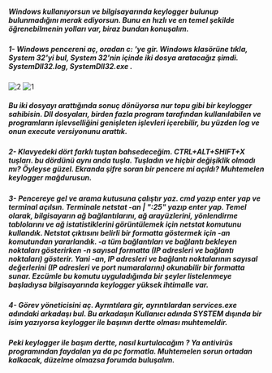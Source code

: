 ##### Windows kullanıyorsun ve bilgisayarında keylogger bulunup bulunmadığını merak ediyorsun. Bunu en hızlı ve en temel şekilde öğrenebilmenin yolları var, biraz bundan konuşalım.

##### 1- Windows pencereni aç, oradan c: 'ye gir. Windows klasörüne tıkla, System 32'yi bul, System 32'nin içinde iki dosya aratacağız şimdi. SystemDll32.log, SystemDll32.exe .
![2](https://github.com/iclalsaritas/keyloggerr/assets/97543719/b2d67660-bafa-4b6b-9d48-e950188c9841)
![1](https://github.com/iclalsaritas/keyloggerr/assets/97543719/f4784061-df97-48a4-ba17-2c35ae3ecc2f)
##### Bu iki dosyayı arattığında sonuç dönüyorsa nur topu gibi bir keylogger sahibisin. Dll dosyaları, birden fazla program tarafından kullanılabilen ve programların işlevselliğini genişleten işlevleri içerebilir, bu yüzden log ve onun execute versiyonunu arattık. 
##### 2- Klavyedeki dört farklı tuştan bahsedeceğim. CTRL+ALT+SHIFT+X tuşları. bu dördünü aynı anda tuşla. Tuşladın ve hiçbir değişiklik olmadı mı? Öyleyse güzel. Ekranda şifre soran bir pencere mi açıldı? Muhtemelen keylogger mağdurusun.
##### 3- Pencereye gel ve arama kutusuna çalıştır yaz. cmd yazıp enter yap ve terminal açılsın. Terminale netstat -an | ":25" yazıp enter yap. Temel olarak, bilgisayarın ağ bağlantılarını, ağ arayüzlerini, yönlendirme tablolarını ve ağ istatistiklerini görüntülemek için netstat komutunu kullandık. Netstat çıktısını belirli bir formatta göstermek için -an komutundan yararlandık. -a tüm bağlantıları ve bağlantı bekleyen noktaları gösterirken -n sayısal formatta (IP adresleri ve bağlantı noktaları) gösterir. Yani -an, IP adresleri ve bağlantı noktalarının sayısal değerlerini (IP adresleri ve port numaralarını) okunabilir bir formatta sunar. Ezcümle bu komutu uyguladığında bir şeyler listelenmeye başladıysa bilgisayarında keylogger yüksek ihtimalle var.
##### 4- Görev yöneticisini aç. Ayrıntılara gir, ayrıntılardan services.exe adındaki arkadaşı bul. Bu arkadaşın Kullanıcı adında SYSTEM dışında bir isim yazıyorsa keylogger ile başının dertte olması muhtemeldir.

##### Peki keylogger ile başım dertte, nasıl kurtulacağım ? Ya antivirüs programından faydalan ya da pc formatla. Muhtemelen sorun ortadan kalkacak, düzelme olmazsa forumda buluşalım. 

